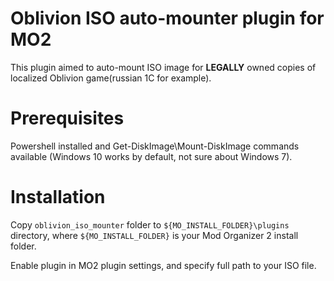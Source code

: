 # Oblivion ISO auto-mounter plugin for MO2
This plugin aimed to auto-mount ISO image for **LEGALLY** owned copies of
localized Oblivion game(russian 1C for example).
# Prerequisites
Powershell installed and Get-DiskImage\Mount-DiskImage commands available (Windows 10 works by default, 
not sure about Windows 7).
# Installation
Copy `oblivion_iso_mounter` folder to `${MO_INSTALL_FOLDER}\plugins` directory, where `${MO_INSTALL_FOLDER}` 
is your Mod Organizer 2 install folder.

Enable plugin in MO2 plugin settings, and specify full path to your ISO file.
